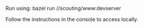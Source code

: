Run using:
bazel run //scouting/www:devserver

Follow the instructions in the console to access locally.
